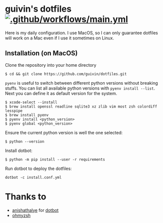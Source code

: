 # guivin's dotfiles [![.github/workflows/main.yml](https://github.com/guivin/dotfiles/actions/workflows/main.yml/badge.svg)](https://github.com/guivin/dotfiles/actions/workflows/main.yml)

Here is my daily configuration. I use MacOS, so I can only guarantee dotfiles will work on a Mac even if I use it
sometimes on Linux.

## Installation (on MacOS)

Clone the repository into your home directory

```
$ cd && git clone https://github.com/guivin/dotfiles.git
```

`pyenv` is useful to switch between different python versions without breaking stuffs. You can list all available
python versions with `pyenv install --list`. Next you can define it as default version for the system.

```
$ xcode-select --install
$ brew install openssl readline sqlite3 xz zlib vim most zsh colordiff lesspipe
$ brew install pyenv
$ pyenv install <python_version>
$ pyenv global <python_version>
```

Ensure the current python version is well the one selected:

```
$ python --version
```

Install dotbot:

```
$ python -m pip install --user -r requirements
```

Run dotbot to deploy the dotfiles:

```
dotbot -c install.conf.yml
```

# Thanks to

* [anishathalye](https://github.com/anishathalye) for [dotbot](https://github.com/anishathalye/dotbot)
* [ohmyzsh](https://github.com/ohmyzsh/ohmyzsh)
